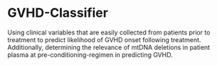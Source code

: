 # GVHD-Classifier
Using clinical variables that are easily collected from patients prior to treatment to predict likelihood of GVHD onset following treatment. Additionally, determining the relevance of mtDNA deletions in patient plasma at pre-conditioning-regimen in predicting GVHD. 

